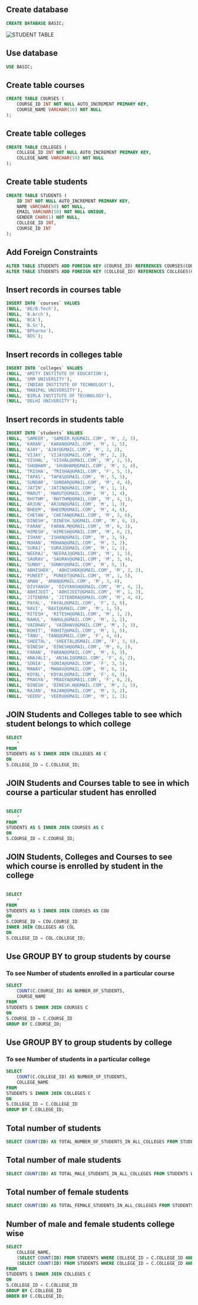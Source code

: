 ## Create database
```sql
CREATE DATABASE BASIC;
```
![STUDENT TABLE](https://github.com/ishwar2303/SQL-JOINS/blob/main/screenshots/COLLEGES-TABLE.PNG)

## Use database
```sql
USE BASIC;
```

## Create table courses
```sql
CREATE TABLE COURSES (
	COURSE_ID INT NOT NULL AUTO_INCREMENT PRIMARY KEY,
	COURSE_NAME VARCHAR(30) NOT NULL
);
```

## Create table colleges
```sql
CREATE TABLE COLLEGES (
	COLLEGE_ID INT NOT NULL AUTO_INCREMENT PRIMARY KEY,
	COLLEGE_NAME VARCHAR(50) NOT NULL
);
```

## Create table students
```sql
CREATE TABLE STUDENTS (
	ID INT NOT NULL AUTO_INCREMENT PRIMARY KEY,
	NAME VARCHAR(50) NOT NULL,
	EMAIL VARCHAR(50) NOT NULL UNIQUE,
	GENDER CHAR(1) NOT NULL,
	COLLEGE_ID INT,
	COURSE_ID INT 
);
```

## Add Foreign Constraints
```sql
ALTER TABLE STUDENTS ADD FOREIGN KEY (COURSE_ID) REFERENCES COURSES(COURSE_ID);
ALTER TABLE STUDENTS ADD FOREIGN KEY (COLLEGE_ID) REFERENCES COLLEGES(COLLEGE_ID);
```


## Insert records in courses table
```sql
INSERT INTO `courses` VALUES
(NULL, 'BE/B.Tech'),
(NULL, 'B.Arch'),
(NULL, 'BCA'),
(NULL, 'B.Sc'),
(NULL, 'BPharma'),
(NULL, 'BDS');
```

## Insert records in colleges table
```sql
INSERT INTO `colleges` VALUES
(NULL, 'AMITY INSTITUTE OF EDUCATION'),
(NULL, 'SRM UNIVERSITY'),
(NULL, 'INDIAN INSTITUTE OF TECHNOLOGY'),
(NULL, 'MANIPAL UNIVERSITY'),
(NULL, 'BIRLA INSTITUTE OF TECHNOLOGY'),
(NULL, 'DELHI UNIVERSITY');
```


## Insert records in students table
```sql
INSERT INTO `students` VALUES
(NULL, 'SAMEER', 'SAMEER.K@GMAIL.COM', 'M', 2, 3),
(NULL, 'KARAN', 'KARAN@GMAIL.COM', 'M', 1, 5),
(NULL, 'AJAY', 'AJAY@GMAIL.COM', 'M', 1, 2),
(NULL, 'VIJAY', 'VIJAY@GMAIL.COM', 'M', 2, 2),
(NULL, 'VISHAL', 'VISHAL@GMAIL.COM', 'M', 1, 5),
(NULL, 'SHUBHAM', 'SHUBHAM@GMAIL.COM', 'M', 3, 4),
(NULL, 'TRISHA', 'TRISHA@GMAIL.COM', 'F', 5, 1),
(NULL, 'TAPAS', 'TAPAS@GMAIL.COM', 'M', 5, 5),
(NULL, 'SUNDAR', 'SUNDAR@GMAIL.COM', 'M', 4, 4),
(NULL, 'JATIN', 'JATIN@GMAIL.COM', 'M', 1, 1),
(NULL, 'MARUT', 'MARUT@GMAIL.COM', 'M', 1, 4),
(NULL, 'RHYTHM', 'RHYTHM@GMAIL.COM', 'M', 4, 1),
(NULL, 'ARJUN', 'ARJUN@GMAIL.COM', 'M', 1, 3),
(NULL, 'BHEEM', 'BHEEM@GMAIL.COM', 'M', 4, 6),
(NULL, 'CHETAN', 'CHETAN@GMAIL.COM', 'M', 3, 6),
(NULL, 'DINESH', 'DINESH.S@GMAIL.COM', 'M', 6, 1),
(NULL, 'FARAN', 'FARAN.M@GMAIL.COM', 'M', 6, 3),
(NULL, 'HIMESH', 'HIMESH@GMAIL.COM', 'M', 6, 2),
(NULL, 'ISHAN', 'ISHAN@GMAIL.COM', 'M', 3, 5),
(NULL, 'MOHAN', 'MOHAN@GMAIL.COM', 'M', 3, 2),
(NULL, 'SURAJ', 'SURAJ@GMAIL.COM', 'M', 1, 1),
(NULL, 'NEERAJ', 'NEERAJ@GMAIL.COM', 'M', 1, 5),
(NULL, 'SAURAV', 'SAURAV@GMAIL.COM', 'M', 3, 4),
(NULL, 'SUNNY', 'SUNNY@GMAIL.COM', 'M', 5, 1),
(NULL, 'ABHISHEK', 'ABHISHEK@GMAIL.COM', 'M', 2, 2),
(NULL, 'PUNEET', 'PUNEET@GMAIL.COM', 'M', 1, 5),
(NULL, 'AMAN', 'AMAN@GMAIL.COM', 'M', 3, 4),
(NULL, 'DIVYANSH', 'DIVYANSH@GMAIL.COM', 'M', 4, 1),
(NULL, 'ABHIJEET', 'ABHIJEET@GMAIL.COM', 'M', 1, 3),
(NULL, 'JITENDRA', 'JITENDRA@GMAIL.COM', 'M', 4, 6),
(NULL, 'PAYAL', 'PAYAL@GMAIL.COM', 'F', 3, 6),
(NULL, 'RAVI', 'RAVI@GMAIL.COM', 'M', 1, 5),
(NULL, 'RITESH', 'RITESH@GMAIL.COM', 'M', 1, 2),
(NULL, 'RAHUL', 'RAHUL@GMAIL.COM', 'M', 2, 2),
(NULL, 'VAIBHAV', 'VAIBHAV@GMAIL.COM', 'M', 2, 3),
(NULL, 'ROHIT', 'ROHIT@GMAIL.COM', 'M', 1, 5),
(NULL, 'TANU', 'TANU@GMAIL.COM', 'F', 4, 6),
(NULL, 'SHEETAL', 'SHEETAL@GMAIL.COM', 'F', 3, 6),
(NULL, 'DINESH', 'DINESH@GMAIL.COM', 'M', 6, 1),
(NULL, 'FARAN', 'FARAN@GMAIL.COM', 'M', 6, 3),
(NULL, 'ANAJALI', 'ANJALI@GMAIL.COM', 'F', 6, 2),
(NULL, 'SONIA', 'SONIA@GMAIL.COM', 'F', 3, 5),
(NULL, 'MANAV', 'MANAV@GMAIL.COM', 'M', 6, 1),
(NULL, 'KOYAL', 'KOYAL@GMAIL.COM', 'F', 6, 3),
(NULL, 'PRAGYA', 'PRAGYA@GMAIL.COM', 'F', 6, 2),
(NULL, 'DINESH', 'DINESH.H@GMAIL.COM', 'M', 3, 5),
(NULL, 'RAJAN', 'RAJAN@GMAIL.COM', 'M', 3, 2),
(NULL, 'VEERU', 'VEERU@GMAIL.COM', 'M', 1, 1);
```

## JOIN Students and Colleges table to see which student belongs to which college
```sql
SELECT 
	*
FROM
STUDENTS AS S INNER JOIN COLLEGES AS C
ON
S.COLLEGE_ID = C.COLLEGE_ID;
```
## JOIN Students and Courses table to see in which course a particular student has enrolled
```sql

SELECT 
	*
FROM
STUDENTS AS S INNER JOIN COURSES AS C
ON
S.COURSE_ID = C.COURSE_ID;
```

## JOIN Students, Colleges and Courses to see which course is enrolled by student in the college
```sql

SELECT 
	*
FROM
STUDENTS AS S INNER JOIN COURSES AS COU
ON
S.COURSE_ID = COU.COURSE_ID
INNER JOIN COLLEGES AS COL
ON
S.COLLEGE_ID = COL.COLLEGE_ID;
```

## Use GROUP BY to group students by course
### To see Number of students enrolled in a particular course 
```sql
SELECT 
	COUNT(C.COURSE_ID) AS NUMBER_OF_STUDENTS,
	COURSE_NAME
FROM
STUDENTS S INNER JOIN COURSES C
ON
S.COURSE_ID = C.COURSE_ID
GROUP BY C.COURSE_ID;
```

## Use GROUP BY to group students by college
### To see Number of students in a particular college
```sql
SELECT 
	COUNT(C.COLLEGE_ID) AS NUMBER_OF_STUDENTS,
	COLLEGE_NAME
FROM
STUDENTS S INNER JOIN COLLEGES C
ON
S.COLLEGE_ID = C.COLLEGE_ID
GROUP BY C.COLLEGE_ID;
```

## Total number of students
```sql
SELECT COUNT(ID) AS TOTAL_NUMBER_OF_STUDENTS_IN_ALL_COLLEGES FROM STUDENTS;
```

## Total number of male students
```sql
SELECT COUNT(ID) AS TOTAL_MALE_STUDENTS_IN_ALL_COLLEGES FROM STUDENTS WHERE GENDER = 'M';
```

## Total number of female students 
```sql
SELECT COUNT(ID) AS TOTAL_FEMALE_STUDENTS_IN_ALL_COLLEGES FROM STUDENTS WHERE GENDER = 'F';
```

## Number of male and female students college wise
```sql
SELECT
	COLLEGE_NAME,
	(SELECT COUNT(ID) FROM STUDENTS WHERE COLLEGE_ID = C.COLLEGE_ID AND GENDER = 'M') AS MALE_STUDENTS,
	(SELECT COUNT(ID) FROM STUDENTS WHERE COLLEGE_ID = C.COLLEGE_ID AND GENDER = 'F') AS FEMALE_STUDENTS
FROM
STUDENTS S INNER JOIN COLLEGES C
ON
S.COLLEGE_ID = C.COLLEGE_ID
GROUP BY C.COLLEGE_ID
ORDER BY C.COLLEGE_ID;
```
